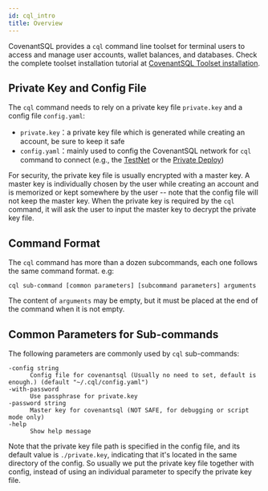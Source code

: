 ```yaml
---
id: cql_intro
title: Overview
---
```


CovenantSQL provides a `cql` command line toolset for terminal users to access and manage user accounts, wallet balances, and databases. Check the complete toolset installation tutorial at [CovenantSQL Toolset installation](quickstart#工具包安装).

## Private Key and Config File

The `cql` command needs to rely on a private key file `private.key` and a config file `config.yaml`:

- `private.key`：a private key file which is generated while creating an account, be sure to keep it safe
- `config.yaml`：mainly used to config the CovenantSQL network for `cql` command to connect (e.g., the [TestNet](quickstart) or the [Private Deploy](advanced_deployment))

For security, the private key file is usually encrypted with a master key. A master key is individually chosen by the user while creating an account and is memorized or kept somewhere by the user -- note that the config file will not keep the master key. When the private key is required by the `cql` command, it will ask the user to input the master key to decrypt the private key file.

## Command Format

The `cql` command has more than a dozen subcommands, each one follows the same command format. e.g:

    cql sub-command [common parameters] [subcommand parameters] arguments

The content of `arguments` may be empty, but it must be placed at the end of the command when it is not empty.

## Common Parameters for Sub-commands

The following parameters are commonly used by `cql` sub-commands:

    -config string
          Config file for covenantsql (Usually no need to set, default is enough.) (default "~/.cql/config.yaml")
    -with-password
          Use passphrase for private.key
    -password string
          Master key for covenantsql (NOT SAFE, for debugging or script mode only)
    -help
    	  Show help message

Note that the private key file path is specified in the config file, and its default value is `./private.key`, indicating that it's located in the same directory of the config. So usually we put the private key file together with config, instead of using an individual parameter to specify the private key file.
